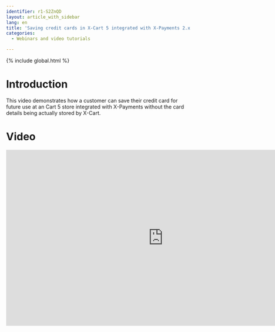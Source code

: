 ```yaml
---
identifier: r1-S2ZnQD
layout: article_with_sidebar
lang: en
title: 'Saving credit cards in X-Cart 5 integrated with X-Payments 2.x'
categories:
  - Webinars and video tutorials

---
```


{% include global.html %}

# Introduction

This video demonstrates how a customer can save their credit card for future use at an Cart 5 store integrated with X-Payments without the card details being actually stored by X-Cart. 

# Video

<iframe class="youtube-player" type="text/html" style="width: 853px; height: 480px" src="http://www.youtube.com/embed/OLo6Gtup5tw" frameborder="0"></iframe>